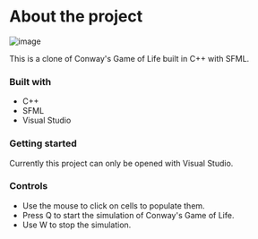 # About the project
![image](https://github.com/ManithMam/conways-game-of-life/assets/100299120/0a631bef-c957-4009-b5fd-d2bb91de5148)

This is a clone of Conway's Game of Life built in C++ with SFML.

### Built with

* C++
* SFML
* Visual Studio

### Getting started

Currently this project can only be opened with Visual Studio.

### Controls

* Use the mouse to click on cells to populate them.
* Press Q to start the simulation of Conway's Game of Life.
* Use W to stop the simulation.



